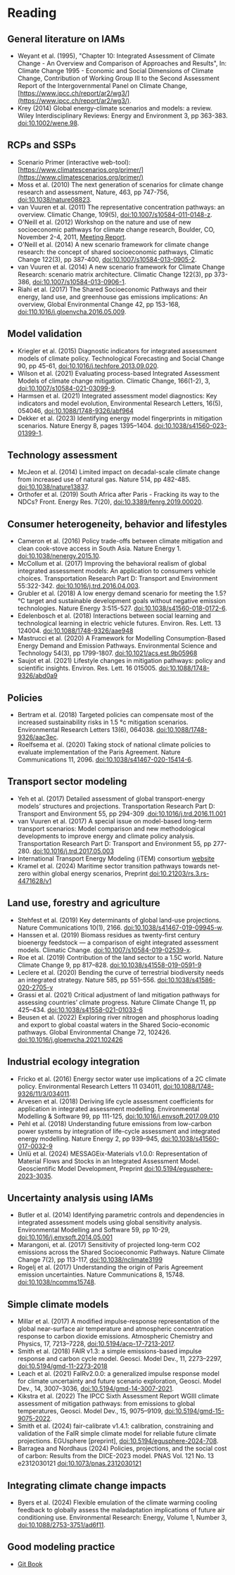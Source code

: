 Reading
=======
General literature on IAMs
--------------------------
- Weyant et al. (1995), "Chapter 10: Integrated Assessment of Climate Change - An Overview and Comparison of Approaches and Results", In: Climate Change 1995 - Economic and Social Dimensions of Climate Change, Contribution of Working Group III to the Second Assessment Report of the Intergovernmental Panel on Climate Change, [https://www.ipcc.ch/report/ar2/wg3/](https://www.ipcc.ch/report/ar2/wg3/).
- Krey (2014) Global energy-climate scenarios and models: a review. Wiley Interdisciplinary Reviews: Energy and Environment 3, pp 363-383. [doi:10.1002/wene.98](https://doi.org/10.1002/wene.98).

RCPs and SSPs
-------------
- Scenario Primer (interactive web-tool): [https://www.climatescenarios.org/primer/](https://www.climatescenarios.org/primer/)
- Moss et al. (2010) The next generation of scenarios for climate change research and assessment, Nature, 463, pp 747-756, [doi:10.1038/nature08823](https://doi.org/10.1038/nature08823).
- van Vuuren et al. (2011) The representative concentration pathways: an overview. Climatic Change, 109(5), [doi:10.1007/s10584-011-0148-z](https://doi.org/10.1007/s10584-011-0148-z).
- O'Neill et al. (2012) Workshop on the nature and use of new socioeconomic pathways for climate change research, Boulder, CO, November 2-4, 2011, [Meeting Report](https://depts.washington.edu/iconics/wordpress/wp-content/uploads/2018/03/Boulder-Workshop-Report.pdf).
- O'Neill et al. (2014) A new scenario framework for climate change research: the concept of shared socioeconomic pathways, Climatic Change 122(3), pp 387-400, [doi:10.1007/s10584-013-0905-2](https://doi.org/10.1007/s10584-013-0905-2).
- van Vuuren et al. (2014) A new scenario framework for Climate Change Research: scenario matrix architecture. Climatic Change 122(3),  pp 373-386,  [doi:10.1007/s10584-013-0906-1](https://doi.org/10.1007/s10584-013-0906-1).
- Riahi et al. (2017) The Shared Socioeconomic Pathways and their energy, land use, and greenhouse gas emissions implications: An overview, Global Environmental Change 42, pp 153-168, [doi:110.1016/j.gloenvcha.2016.05.009](https://dx.doi.org/10.1016/j.gloenvcha.2016.05.009).

Model validation
----------------
- Kriegler et al. (2015) Diagnostic indicators for integrated assessment models of climate policy. Technological Forecasting and Social Change 90, pp 45-61, [doi:10.1016/j.techfore.2013.09.020](https://doi.org/10.1016/j.techfore.2013.09.020).
- Wilson et al. (2021) Evaluating process-based Integrated Assessment Models of climate change mitigation. Climatic Change, 166(1-2), 3, [doi:10.1007/s10584-021-03099-9](https://doi.org/10.1007/s10584-021-03099-9).
- Harmsen et al. (2021) Integrated assessment model diagnostics: Key indicators and model evolution, Environmental Research Letters, 16(5), 054046, [doi:10.1088/1748-9326/abf964](https://doi.org/10.1088/1748-9326/abf964)
- Dekker et al. (2023) Identifying energy model fingerprints in mitigation scenarios. Nature Energy 8, pages 1395–1404. [doi:10.1038/s41560-023-01399-1](https://doi.org/10.1038/s41560-023-01399-1).

Technology assessment
---------------------
- McJeon et al. (2014) Limited impact on decadal-scale climate change from increased use of natural gas. Nature 514, pp 482-485. [doi:10.1038/nature13837](https://doi.org/10.1038/nature13837).
- Orthofer et al. (2019) South Africa after Paris - Fracking its way to the NDCs? Front. Energy Res. 7(20), [doi:10.3389/fenrg.2019.00020](https://doi.org/10.3389/fenrg.2019.00020).

Consumer heterogeneity, behavior and lifestyles
-----------------------------------------------
- Cameron et al. (2016) Policy trade-offs between climate mitigation and clean cook-stove access in South Asia. Nature Energy 1. [doi:10.1038/nenergy.2015.10](https://doi.org/10.1038/nenergy.2015.10).
- McCollum et al. (2017) Improving the behavioral realism of global integrated assessment models: An application to consumers vehicle choices. Transportation Research Part D: Transport and Environment 55:322-342. [doi:10.1016/j.trd.2016.04.003](https://doi.org/10.1016/j.trd.2016.04.003).
- Grubler et al. (2018) A low energy demand scenario for meeting the 1.5?°C target and sustainable development goals without negative emission technologies. Nature Energy 3:515-527. [doi:10.1038/s41560-018-0172-6](https://doi.org/10.1038/s41560-018-0172-6).
- Edelenbosch et al. (2018) Interactions between social learning and technological learning in electric vehicle futures. Environ. Res. Lett. 13 124004. [doi:10.1088/1748-9326/aae948](https://doi.org/10.1088/1748-9326/aae948)
- Mastrucci et al. (2020) A Framework for Modelling Consumption-Based Energy Demand and Emission Pathways. Environmental Science and Technology 54(3), pp 1799-1807. [doi:10.1021/acs.est.9b05968](https://doi.org/10.1021/acs.est.9b05968)
- Saujot et al. (2021) Lifestyle changes in mitigation pathways: policy and scientific insights. Environ. Res. Lett. 16 015005. [doi:10.1088/1748-9326/abd0a9](https://doi.org/10.1088/1748-9326/abd0a9)

Policies
--------
- Bertram et al. (2018) Targeted policies can compensate most of the increased sustainability risks in 1.5 °c mitigation scenarios. Environmental Research Letters 13(6), 064038. [doi:10.1088/1748-9326/aac3ec](https://doi.org/10.1088/1748-9326/aac3ec).
- Roelfsema et al. (2020) Taking stock of national climate policies to evaluate implementation of the Paris Agreement. Nature Communications 11, 2096. [doi:10.1038/s41467-020-15414-6](https://doi.org/10.1038/s41467-020-15414-6).

Transport sector modeling
-------------------------
- Yeh et al. (2017) Detailed assessment of global transport-energy models’ structures and projections. Transportation Research Part D: Transport and Environment 55, pp 294-309 .[doi:10.1016/j.trd.2016.11.001](https://doi.org/10.1016/j.trd.2016.11.001)
- van Vuuren et al. (2017) A special issue on model-based long-term transport scenarios: Model comparison and new methodological developments to improve energy and climate policy analysis. Transportation Research Part D: Transport and Environment 55, pp 277-280. [doi:10.1016/j.trd.2017.05.003](https://doi.org/10.1016/j.trd.2017.05.003)
- International Transport Energy Modeling (iTEM) consortium [website](https://transportenergy.org/)
- Kramel et al. (2024) Maritime sector transition pathways towards net-zero within global energy scenarios, Preprint [doi:10.21203/rs.3.rs-4471628/v1](https://doi.org/10.21203/rs.3.rs-4471628/v1)

Land use, forestry and agriculture
----------------------------------
- Stehfest et al. (2019) Key determinants of global land-use projections. Nature Communications 10(1), 2166. [doi:10.1038/s41467-019-09945-w](https://doi.org/10.1038/s41467-019-09945-w).
- Hanssen et al. (2019) Biomass residues as twenty-first century bioenergy feedstock — a comparison of eight integrated assessment models. Climatic Change. [doi:10.1007/s10584-019-02539-x](https://doi.org/10.1007/s10584-019-02539-x).
- Roe et al. (2019) Contribution of the land sector to a 1.5C world. Nature Climate Change 9, pp 817–828. [doi:10.1038/s41558-019-0591-9](https://doi.org/10.1038/s41558-019-0591-9)
- Leclere et al. (2020) Bending the curve of terrestrial biodiversity needs an integrated strategy. Nature 585, pp 551–556. [doi:10.1038/s41586-020-2705-y](https://doi.org/10.1038/s41586-020-2705-y)
- Grassi et al. (2021) Critical adjustment of land mitigation pathways for assessing countries’ climate progress. Nature Climate Change 11, pp 425–434. [doi:10.1038/s41558-021-01033-6](https://doi.org/10.1038/s41558-021-01033-6)
- Beusen et al. (2022) Exploring river nitrogen and phosphorus loading and export to global coastal waters in the Shared Socio-economic pathways. Global Environmental Change 72, 102426. [doi:10.1016/j.gloenvcha.2021.102426](https://doi.org/10.1016/j.gloenvcha.2021.102426)

Industrial ecology integration
------------------------------
- Fricko et al. (2016) Energy sector water use implications of a 2C climate policy. Environmental Research Letters 11 034011, [doi:10.1088/1748-9326/11/3/034011](https://doi.org/10.1088/1748-9326/11/3/034011).
- Arvesen et al. (2018) Deriving life cycle assessment coefficients for application in integrated assessment modelling. Environmental Modelling & Software 99, pp 111-125, [doi:10.1016/j.envsoft.2017.09.010](https://doi.org/10.1016/j.envsoft.2017.09.010)
- Pehl et al. (2018) Understanding future emissions from low-carbon power systems by integration of life-cycle assessment and integrated energy modelling. Nature Energy 2, pp 939–945, [doi:10.1038/s41560-017-0032-9](https://doi.org/10.1038/s41560-017-0032-9)
- Ünlü et al. (2024) MESSAGEix-Materials v1.0.0: Representation of Material Flows and Stocks in an Integrated Assessment Model. Geoscientific Model Development, Preprint [doi:10.5194/egusphere-2023-3035](https://doi.org/10.5194/egusphere-2023-3035). 

Uncertainty analysis using IAMs
-------------------------------
- Butler et al. (2014) Identifying parametric controls and dependencies in integrated assessment models using global sensitivity analysis. Environmental Modelling and Software 59, pp 10-29, [doi:10.1016/j.envsoft.2014.05.001](https://doi.org/10.1016/j.envsoft.2014.05.001)
- Marangoni, et al. (2017) Sensitivity of projected long-term CO2 emissions across the Shared Socioeconomic Pathways. Nature Climate Change 7(2), pp 113-117, [doi:10.1038/nclimate3199](https://doi.org/10.1038/nclimate3199)
- Rogelj et al. (2017) Understanding the origin of Paris Agreement emission uncertainties. Nature Communications 8, 15748. [doi:10.1038/ncomms15748](https://doi.org/10.1038/ncomms15748).

Simple climate models
---------------------
- Millar et al. (2017) A modified impulse-response representation of the global near-surface air temperature and atmospheric concentration response to carbon dioxide emissions. Atmospheric Chemistry and Physics, 17, 7213–7228, [doi:10.5194/acp-17-7213-2017](https://doi.org/10.5194/acp-17-7213-2017).
- Smith et al. (2018) FAIR v1.3: a simple emissions-based impulse response and carbon cycle model. Geosci. Model Dev., 11, 2273–2297, [doi:10.5194/gmd-11-2273-2018](https://doi.org/10.5194/gmd-11-2273-2018)
- Leach et al. (2021) FaIRv2.0.0: a generalized impulse response model for climate uncertainty and future scenario exploration, Geosci. Model Dev., 14, 3007–3036, [doi:10.5194/gmd-14-3007-2021](https://doi.org/10.5194/gmd-14-3007-2021). 
- Kikstra et al. (2022) The IPCC Sixth Assessment Report WGIII climate assessment of mitigation pathways: from emissions to global temperatures, Geosci. Model Dev., 15, 9075–9109, [doi:10.5194/gmd-15-9075-2022](https://doi.org/10.5194/gmd-15-9075-2022).
- Smith et al. (2024) fair-calibrate v1.4.1: calibration, constraining and validation of the FaIR simple climate model for reliable future climate projections. EGUsphere [preprint], [doi:10.5194/egusphere-2024-708](https://doi.org/10.5194/egusphere-2024-708).
- Barragea and Nordhaus (2024) Policies, projections, and the social cost of carbon: Results from the DICE-2023 model. PNAS Vol. 121 No. 13 e2312030121 [doi:10.1073/pnas.2312030121](https://doi.org/10.1073/pnas.2312030121)

Integrating climate change impacts
----------------------------------
- Byers et al. (2024) Flexible emulation of the climate warming cooling feedback to globally assess the maladaptation implications of future air conditioning use.  Environmental Research: Energy, Volume 1, Number 3, [doi:10.1088/2753-3751/ad6f11](https://doi.org/10.1088/2753-3751/ad6f11).

Good modeling practice
----------------------
- [Git Book](https://git-scm.com/book/en/v2/Getting-Started-What-is-Git)
